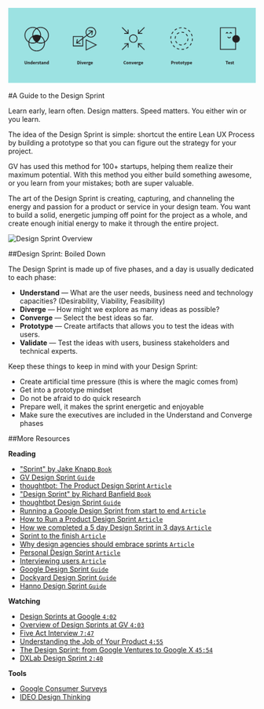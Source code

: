 ![Design Sprint](/Assets/design-sprint.png?raw=true "Design Sprint")

#A Guide to the Design Sprint

Learn early, learn often. Design matters. Speed matters. You either win or you learn.

The idea of the Design Sprint is simple: shortcut the entire Lean UX Process by building a prototype so that you can figure out the strategy for your project.

GV has used this method for 100+ startups, helping them realize their maximum potential. With this method you either build something awesome, or you learn from your mistakes; both are super valuable.

The art of the Design Sprint is creating, capturing, and channeling the energy and passion for a product or service in your design team. You want to build a solid, energetic jumping off point for the project as a whole, and create enough initial energy to make it through the entire project.

![Design Sprint Overview](https://www.youtube.com/watch?v=137XnWlUTKY "Design Sprint Overview")

##Design Sprint: Boiled Down

The Design Sprint is made up of five phases, and a day is usually dedicated to each phase:

- **Understand** — What are the user needs, business need and technology capacities? (Desirability, Viability, Feasibility)
- **Diverge** — How might we explore as many ideas as possible?
- **Converge** — Select the best ideas so far.
- **Prototype** — Create artifacts that allows you to test the ideas with users.
- **Validate** — Test the ideas with users, business stakeholders and technical experts.

Keep these things to keep in mind with your Design Sprint:

- Create artificial time pressure (this is where the magic comes from)
- Get into a prototype mindset
- Do not be afraid to do quick research
- Prepare well, it makes the sprint energetic and enjoyable
- Make sure the executives are included in the Understand and Converge phases

##More Resources

**Reading**

- ["Sprint" by Jake Knapp `Book`](http://goo.gl/tv77Tz)
- [GV Design Sprint `Guide`](http://www.gv.com/sprint/)
- [thoughtbot: The Product Design Sprint `Article`](https://robots.thoughtbot.com/the-product-design-sprint)
- ["Design Sprint" by Richard Banfield `Book`](http://goo.gl/dqQ96p)
- [thoughtbot Design Sprint `Guide`](https://github.com/thoughtbot/design-sprint)
- [Running a Google Design Sprint from start to end `Article`](http://hackingui.com/design/design-sprint/)
- [How to Run a Product Design Sprint `Article`](http://www.tandemseven.com/blog/ux-agile-run-product-design-sprint/)
- [How we completed a 5 day Design Sprint in 3 days `Article`](http://blog.invisionapp.com/design-sprint/)
- [Sprint to the finish `Article`](https://medium.com/@gbeldam/sprint-to-the-finish-40bd9edba63e#.bxyueloge)
- [Why design agencies should embrace sprints `Article`](https://medium.com/@dburka/why-design-agencies-should-embrace-sprints-c5164a852178)
- [Personal Design Sprint `Article`](http://designsprints.com/design-sprint/)
- [Interviewing users `Article`](https://www.nngroup.com/articles/interviewing-users/)
- [Google Design Sprint `Guide`](https://developers.google.com/design-sprint)
- [Dockyard Design Sprint `Guide`](https://dockyard.com/design-sprints)
- [Hanno Design Sprint `Guide`](https://hanno.co/what-we-do/sprint/)

**Watching**

- [Design Sprints at Google `4:02`](https://www.youtube.com/watch?v=137XnWlUTKY)
- [Overview of Design Sprints at GV `4:03`](https://youtu.be/qvdO0G4uQgc)
- [Five Act Interview `7:47`](https://www.youtube.com/watch?v=U9ZG19XTbd4&feature=youtu.be)
- [Understanding the Job of Your Product `4:55`](https://www.youtube.com/watch?v=f84LymEs67Y)
- [The Design Sprint: from Google Ventures to Google X `45:54`](https://www.youtube.com/v/aWQUSiOZ0x8?start=341&end=1442)
- [DXLab Design Sprint `2:40`](https://vimeo.com/102282054)

**Tools**

- [Google Consumer Surveys](http://www.google.com/insights/consumersurveys/use_cases)
- [IDEO Design Thinking](http://www.designkit.org/)
